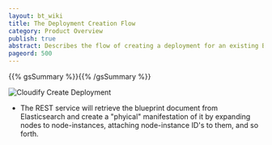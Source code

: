 ```yaml
---
layout: bt_wiki
title: The Deployment Creation Flow
category: Product Overview
publish: true
abstract: Describes the flow of creating a deployment for an existing Blueprint
pageord: 500
---
```

{{% gsSummary %}}{{% /gsSummary %}}

![Cloudify Create Deployment](images/architecture/cloudify_flow_create_deployment.png)

* The REST service will retrieve the blueprint document from Elasticsearch and create a "phyical" manifestation of it by expanding nodes to node-instances, attaching node-instance ID's to them, and so forth.